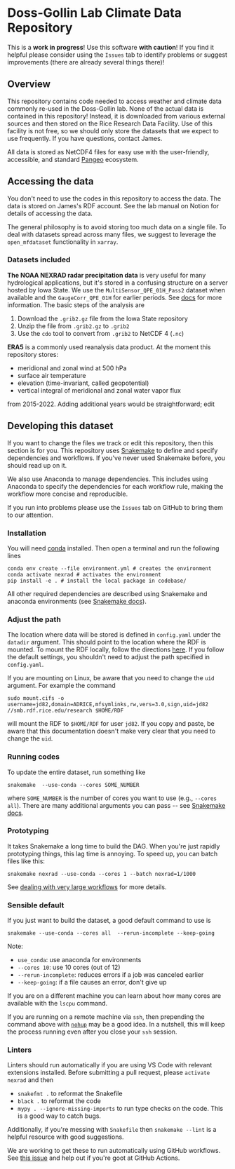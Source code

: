 # Doss-Gollin Lab Climate Data Repository

This is a **work in progress**!
Use this software **with caution**!
If you find it helpful please consider using the `Issues` tab to identify problems or suggest improvements (there are already several things there)!

## Overview

This repository contains code needed to access weather and climate data commonly re-used in the Doss-Gollin lab.
None of the actual data is contained in this repository!
Instead, it is downloaded from various external sources and then stored on the Rice Research Data Facility.
Use of this facility is not free, so we should only store the datasets that we expect to use frequently.
If you have questions, contact James.

All data is stored as NetCDF4 files for easy use with the user-friendly, accessible, and standard [Pangeo](https://pangeo.io/) ecosystem.

## Accessing the data

You don't need to use the codes in this repository to access the data.
The data is stored on James's RDF account.
See the lab manual on Notion for details of accessing the data.

The general philosophy is to avoid storing too much data on a single file.
To deal with datasets spread across many files, we suggest to leverage the `open_mfdataset` functionality in `xarray`.

### Datasets included

**The NOAA NEXRAD radar precipitation data** is very useful for many hydrological applications, but it's stored in a confusing structure on a server hosted by Iowa State.
We use the `MultiSensor_QPE_01H_Pass2` dataset when available and the `GaugeCorr_QPE_01H` for earlier periods.
See [docs](./doc/) for more information.
The basic steps of the analysis are

1. Download the `.grib2.gz` file from the Iowa State repository
1. Unzip the file from `.grib2.gz` to `.grib2`
1. Use the `cdo` tool to convert from `.grib2` to NetCDF 4 (`.nc`)

**ERA5** is a commonly used reanalysis data product.
At the moment this repository stores:

- meridional and zonal wind at 500 hPa
- surface air temperature
- elevation (time-invariant, called geopotential)
- vertical integral of meridional and zonal water vapor flux

from 2015-2022.
Adding additional years would be straightforward; edit 

## Developing this dataset

If you want to change the files we track or edit this repository, then this section is for you.
This repository uses [Snakemake](https://snakemake.readthedocs.io/) to define and specify dependencies and workflows.
If you've never used Snakemake before, you should read up on it.

We also use Anaconda to manage dependencies.
This includes using Anaconda to specify the dependencies for each workflow rule, making the workflow more concise and reproducible.

If you run into problems please use the `Issues` tab on GitHub to bring them to our attention.

### Installation

You will need [conda](https://docs.conda.io/projects/conda/en/latest/user-guide/install/index.html) installed.
Then open a terminal and run the following lines

```shell
conda env create --file environment.yml # creates the environment
conda activate nexrad # activates the environment
pip install -e . # install the local package in codebase/
```

All other required dependencies are described using Snakemake and anaconda environments (see [Snakemake docs](https://snakemake.readthedocs.io/)).

### Adjust the path

The location where data will be stored is defined in `config.yaml` under the `datadir` argument.
This should point to the location where the RDF is mounted.
To mount the RDF locally, follow the directions [here](https://kb.rice.edu/page.php?id=108256).
If you follow the default settings, you shouldn't need to adjust the path specified in `config.yaml`.

If you are mounting on Linux, be aware that you need to change the `uid` argument.
For example the command

```shell
sudo mount.cifs -o username=jd82,domain=ADRICE,mfsymlinks,rw,vers=3.0,sign,uid=jd82 //smb.rdf.rice.edu/research $HOME/RDF
```

will mount the RDF to `$HOME/RDF` for user `jd82`.
If you copy and paste, be aware that this documentation doesn't make very clear that you need to change the `uid`.

### Running codes

To update the entire dataset, run something like

```shell
snakemake  --use-conda --cores SOME_NUMBER
```

where `SOME_NUMBER` is the number of cores you want to use (e.g., `--cores all`).
There are many additional arguments you can pass -- see [Snakemake docs](https://snakemake.readthedocs.io/).

### Prototyping

It takes Snakemake a long time to build the DAG.
When you're just rapidly prototyping things, this lag time is annoying.
To speed up, you can batch files like this:

```shell
snakemake nexrad --use-conda --cores 1 --batch nexrad=1/1000
```

See [dealing with very large workflows](https://snakemake.readthedocs.io/en/stable/executing/cli.html#dealing-with-very-large-workflows) for more details.


### Sensible default

If you just want to build the dataset, a good default command to use is

```shell
snakemake --use-conda --cores all  --rerun-incomplete --keep-going
```

Note:

- `use_conda`: use anaconda for environments
- `--cores 10`: use 10 cores (out of 12)
- `--rerun-incomplete`: reduces errors if a job was canceled earlier
- `--keep-going`: if a file causes an error, don't give up

If you are on a different machine you can learn about how many cores are available with the `lscpu` command.

If you are running on a remote machine via `ssh`, then prepending the command above with [`nohup`](https://www.computerhope.com/unix/unohup.htm) may be a good idea.
In a nutshell, this will keep the process running even after you close your `ssh` session.

### Linters

Linters should run automatically if you are using VS Code with relevant extensions installed.
Before submitting a pull request, please `activate nexrad` and then

- `snakefmt .` to reformat the Snakefile
- `black .` to reformat the code
- `mypy . --ignore-missing-imports` to run type checks on the code. This is a good way to catch bugs.

Additionally, if you're messing with `Snakefile` then `snakemake --lint` is a helpful resource with good suggestions.

We are working to get these to run automatically using GitHub workflows.
See [this issue](https://github.com/dossgollin-lab/nexrad-xarray/issues/5) and help out if you're goot at GitHub Actions.
